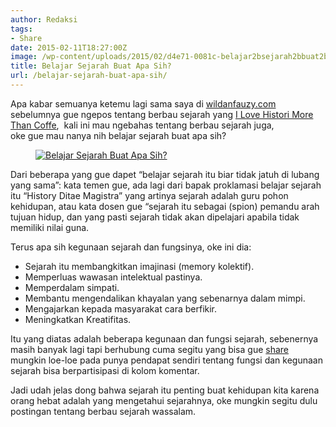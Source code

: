 ```yaml
---
author: Redaksi
tags:
- Share
date: 2015-02-11T18:27:00Z
image: /wp-content/uploads/2015/02/d4e71-0081c-belajar2bsejarah2bbuat2bapa2bsih.jpg
title: Belajar Sejarah Buat Apa Sih?
url: /belajar-sejarah-buat-apa-sih/
---
```


Apa kabar semuanya ketemu lagi sama saya di [wildanfauzy.com](/) sebelumnya gue ngepos tentang berbau sejarah yang [I Love Histori More Than Coffe](/i-love-histori-more-than-coffe),  kali ini mau ngebahas tentang berbau sejarah juga,  
oke gue mau nanya nih belajar sejarah buat apa sih?<figure class="wp-block-image size-large">

[<img src="https://wildanfauzyart.files.wordpress.com/2015/02/d4e71-0081c-belajar2bsejarah2bbuat2bapa2bsih.jpg?w=768" alt="Belajar Sejarah Buat Apa Sih?" title="Belajar Sejarah Buat Apa Sih?" data-recalc-dims="1" />](https://wildanfauzyart.files.wordpress.com/2015/02/d4e71-0081c-belajar2bsejarah2bbuat2bapa2bsih.jpg?w=768)</figure> 

Dari beberapa yang gue dapet &#8220;belajar sejarah itu biar tidak jatuh di lubang yang sama&#8221;: kata temen gue, ada lagi dari bapak proklamasi belajar sejarah itu &#8220;History Ditae Magistra&#8221; yang artinya sejarah adalah guru pohon kehidupan, atau kata dosen gue &#8220;sejarah itu sebagai (spion) pemandu arah tujuan hidup, dan yang pasti sejarah tidak akan dipelajari apabila tidak memiliki nilai guna.

Terus apa sih kegunaan sejarah dan fungsinya, oke ini dia:

  * Sejarah itu membangkitkan imajinasi (memory kolektif).
  * Memperluas wawasan intelektual pastinya.
  * Memperdalam simpati.
  * Membantu mengendalikan khayalan yang sebenarnya dalam mimpi.
  * Mengajarkan kepada masyarakat cara berfikir.
  * Meningkatkan Kreatifitas.

Itu yang diatas adalah beberapa kegunaan dan fungsi sejarah, sebenernya masih banyak lagi tapi berhubung cuma segitu yang bisa gue [share](/category/share) mungkin loe-loe pada punya pendapat sendiri tentang fungsi dan kegunaan sejarah bisa berpartisipasi di kolom komentar.

Jadi udah jelas dong bahwa sejarah itu penting buat kehidupan kita karena orang hebat adalah yang&nbsp;mengetahui sejarahnya, oke mungkin segitu dulu postingan tentang berbau sejarah wassalam.